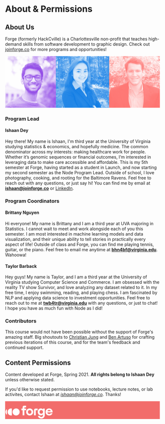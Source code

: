 # About & Permissions

## About Us
Forge (formerly HackCville) is a Charlottesville non-profit that teaches high-demand skills from software development to graphic design. Check out [joinforge.co](https://joinforge.co/) for more programs and opportunities!

 ![Ishaan, Brittany, & Taylor](instructors.jpg)

### Program Lead
#### Ishaan Dey
Hey there! My name is Ishaan, I'm third year at the University of Virginia studying statistics & economics, and hopefully medicine. The common denominator across my interests: making healthcare work for people. Whether it’s genomic sequences or financial outcomes, I’m interested in leveraging data to make care accessible and affordable. This is my 5th semester at Forge, having started as a student in Launch, and now starting my second semester as the Node Program Lead. Outside of school, I love photography, cooking, and rooting for the Baltimore Ravens. Feel free to reach out with any questions, or just say hi! You can find me by email at **ishaan@joinforge.co** or [LinkedIn](https://www.linkedin.com/in/ishaan-dey/).

### Program Coordinators
#### Brittany Nguyen
Hi everyone! My name is Brittany and I am a third year at UVA majoring in Statistics. I cannot wait to meet and work alongside each of you this semester. I am most interested in machine learning models and data visualization, and their unique ability to tell stories in practically every aspect of life! Outside of class and Forge, you can find me playing tennis, guitar, or the piano. Feel free to email me anytime at **bhn4bf@virginia.edu**. Wahoowa!

#### Taylor Barback
Hey guys! My name is Taylor, and I am a third year at the University of Virginia studying Computer Science and Commerce. I am obsessed with the reality TV show Survivor, and love analyzing any dataset related to it. In my free time, I enjoy swimming, reading, and playing chess. I am fascinated by NLP and applying data science to investment opportunities. Feel free to reach out to me at **twb4tr@virginia.edu** with any questions, or just to chat! I hope you have as much fun with Node as I did!

### Contributors
This course would not have been possible without the support of Forge's amazing staff. Big shoutouts to [Christian Jung](https://www.christianfjung.com/) and [Ben Artuso](https://www.benartuso.com/index.html) for crafting previous iterations of this course, and for the team's feedback and continued support. 

## Content Permissions
Content developed at Forge, Spring 2021. **All rights belong to Ishaan Dey** unless otherwise stated.

If you'd like to request permission to use notebooks, lecture notes, or lab activites, contact Ishaan at *ishaan@joinforge.co*. Thanks!

![Forge](../screenshots/forge-coral-banner.png)